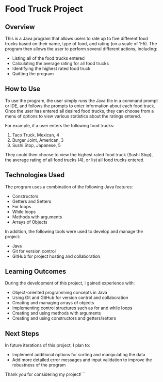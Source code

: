 # Food Truck Project


## Overview

This is a Java program that allows users to rate up to five different food trucks based on their name, type of food, and rating (on a scale of 1-5). The program then allows the user to perform several different actions, including:

- Listing all of the food trucks entered
- Calculating the average rating for all food trucks
- Identifying the highest rated food truck
- Quitting the program


## How to Use

To use the program, the user simply runs the Java file in a command prompt or IDE, and follows the prompts to enter information about each food truck. Once the user has entered all desired food trucks, they can choose from a menu of options to view various statistics about the ratings entered.

For example, if a user enters the following food trucks:

1. Taco Truck, Mexican, 4
2. Burger Joint, American, 3
3. Sushi Stop, Japanese, 5

They could then choose to view the highest rated food truck (Sushi Stop), the average rating of all food trucks (4), or list all food trucks entered.

## Technologies Used

The program uses a combination of the following Java features:

- Constructors
- Getters and Setters
- For loops
- While loops
- Methods with arguments
- Arrays of Objects

In addition, the following tools were used to develop and manage the project:

- Java
- Git for version control
- GitHub for project hosting and collaboration

## Learning Outcomes

During the development of this project, I gained experience with:

- Object-oriented programming concepts in Java
- Using Git and GitHub for version control and collaboration
- Creating and managing arrays of objects
- Implementing control structures such as for and while loops
- Creating and using methods with arguments
- Creating and using constructors and getters/setters

## Next Steps

In future iterations of this project, I plan to:

- Implement additional options for sorting and manipulating the data
- Add more detailed error messages and input validation to improve the robustness of the program

Thank you for considering my project!```
